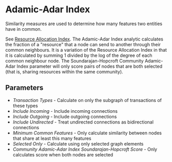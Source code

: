 # Adamic-Adar Index

Similarity measures are used to determine how many features two entities
have in common.

See [Resource Allocation Index](../ext/docs/CoreAnalyticView/analytic-resource-allocation-index.md). 
The Adamic-Adar Index analytic calculates the fraction of a "resource" 
that a node can send to another through their common neighbours. It is a 
variation of the Resource Allocation Index in that it is calculated by 
summing 1 divided by the log of the degree of each common neighbour node. 
The Soundarajan-Hopcroft Community Adamic-Adar Index parameter will only 
score pairs of nodes that are both selected (that is, sharing resources 
within the same community).

## Parameters

-   *Transaction Types* - Calculate on only the subgraph of transactions
    of these types
-   *Include Incoming* - Include incoming connections
-   *Include Outgoing* - Include outgoing connections
-   *Include Undirected* - Treat undirected connections as bidirectional
    connections
-   *Minimum Common Features* - Only calculate similarity between nodes
    that share at least this many features
-   *Selected Only* - Calculate using only selected graph elements
-   *Community Adamic-Adar Index Soundarajan-Hopcroft Score* - Only
    calculates score when both nodes are selected
